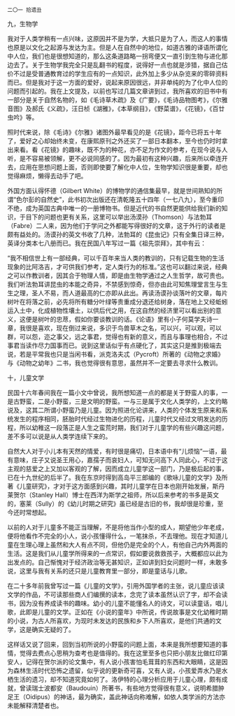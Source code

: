     二〇一 拾遗丑 

   九，生物学

   我对于人类学稍有一点兴味，这原因并不是为学，大抵只是为了人，而这人的事情也原是以文化之起源与发达为主。但是人在自然中的地位，如道古雅的译语所谓化中人位，我们也是很想知道的，那么这条道路略一拐弯便又一直引到生物与进化那边去了。关于生物学我完全只是乱翻书的程度，说得好一点也就是涉猎，据自己估价不过是受普通教育过的学生应有的一点知识，此外加上多少从杂览来的零碎资料而已。但是我对于这一方面的爱好，说起来原因很远，并非单纯的为了化中人位的问题而引起的。我在上文提及，以前也写过几篇文章讲到过，我所喜欢的旧书中有一部分是关于自然名物的，如《毛诗草木疏》及《广要》，《毛诗品物图考》，《尔雅音图》及郝氏《义疏》，汪日桢《湖雅》，《本草纲目》，《野菜谱》，《花镜》，《百廿虫吟》等。

   照时代来说，除《毛诗》《尔雅》诸图外最早看见的是《花镜》，距今已将五十年了，爱好之心却始终未变，在康熙原刊之外还买了一部日本翻本，至今也仍时时拿出来看。看《花镜》的趣味，既不为的种花，亦不足为作文的参考，在现今说与人听，是不容易被领解，更不必说同感的了。因为最初有这种兴趣，后来所以牵连开去，应用在思想问题上面，否则即使要了解化中人位，生物学知识很是重要，却也觉得麻烦，懒得去动手了吧。

   外国方面认得怀德（Gilbert White）的博物学的通信集最早，就是世间熟知的所谓“色尔彭的自然史”，此书初次出版还在清乾隆五十四年（一七八九），至今重印不绝，成为英国古典中唯一的一册博物书。但是近代的书自然更能供给我们新的知识，于目下的问题也更有关系，这里可以举出汤漠孙（Thomson）与法勃耳（Fabre）二人来，因为他们于学问之外都能写得很好的文章，这于外行的读者是颇有益处的。汤谟孙的英文书收了几种，法勃耳的《昆虫记》只有全集日译三种，英译分类本七八册而已。我在民国八年写过一篇《祖先崇拜》，其中有云：

   “我不相信世上有一部经典，可以千百年来当人类的教训的，只有记载生物的生活现象的比阿洛吉，才可供我们参考，定人类行为的标准。”这也可以翻过来说，经典之可以作教训者，因其合于物理人情，即是由生物学通过之人生哲学，故可贵也。我们听法勃耳讲昆虫的本能之奇异，不禁感到惊奇，但亦由此可知焦理堂言生与生生之理，圣人不易，而人道最高的仁亦即从此出。再读汤谟孙谈落叶的文章，每片树叶在将落之前，必先将所有糖分叶绿等贵重成分退还给树身，落在地上又经蚯蚓运入土中，化成植物性壤土，以供后代之用，在这自然的经济里可以看出别的意义，这便是树叶的忠荩，假如你要谈教训的话。《论语》里有小子何莫学夫诗一章，我很是喜欢，现在倒过来说，多识于鸟兽草木之名，可以兴，可以观，可以群，可以怨，迩之事父，远之事君，觉得也有新的意义，而且与事理也相合，不过事君当读作尽力国事而已。说到这里话似乎有点硬化了，其实这只是推到极端去说，若是平常我也只是当闲书看，派克洛夫忒（Pycroft）所著的《动物之求婚》与《动物之幼年》二书，我也觉得很有意思，虽然并不一定要去寻求什么教训。

   十，儿童文学

   民国十六年春间我在一篇小文中曾说，我所想知道一点的都是关于野蛮人的事，一是古野蛮，二是小野蛮，三是文明的野蛮。一与三是属于文化人类学的，上文约略说及，这其二所谓小野蛮乃是儿童。因为照进化论讲来，人类的个体发生原来和系统发生的程序相同，胚胎时代经过生物进化的历程，儿童时代又经过文明发达的历程，所以幼稚这一段落正是人生之蛮荒时期，我们对于儿童学的有些兴趣这问题，差不多可以说是从人类学连续下来的。

   自然大人对于小儿本有天然的情爱，有时很是痛切，日本语中有“儿烦恼”一语，最有意味，庄子又说圣王用心，嘉孺子而哀妇人，可知无问高下人同此心，不过于这主观的慈爱之上又加以客观的了解，因而成立儿童学这一部门，乃是极后起的事，已在十九世纪的后半了。我在东京时得到高岛平三郎编的《歌咏儿童的文学》及所著《儿童研究》，才对于这方面感到兴趣，其时儿童学在日本也刚开始发展，斯丹莱贺尔（Stanley Hall）博士在西洋为斯学之祖师，所以后来参考的书多是英文的，塞莱（Sully）的《幼儿时期之研究》虽已经是古旧的书，我却很是珍重，至今还时常想起。

   以前的人对于儿童多不能正当理解，不是将他当作小型的成人，期望他少年老成，便将他看作不完全的小人，说小孩懂得什么，一笔抹杀，不去理他。现在才知道儿童在生理心理上虽然和大人有点不同，但他仍是完全的个人，有他自己内外两面的生活。这是我们从儿童学所得来的一点常识，假如要说救救孩子，大概都应以此为出发点的。自己惭愧对于经济政治等无甚知识，正如讲到妇女问题时一样，未敢多说，这里与我有关系的还只是儿童教育里一部分，即是童话与儿歌。

   在二十多年前我曾写过一篇《儿童的文学》，引用外国学者的主张，说儿童应该读文学的作品，不可读那些商人们编撰的读本，念完了读本虽然认识了字，却不会读书，因为没有养成读书的趣味。幼小的儿童不能懂名人的诗文，可以读童话，唱儿歌，此即是儿童的文学。正如在《小说的童年》中所说，传说故事是文化幼稚时期的小说，为古人所喜欢，为现时未发达的民族和乡下人所喜欢，是他们共通的文学，这是确实无疑的了。

   这样话又说了回来，回到当初所说的小野蛮的问题上面，本来是我所想要知道的事情，觉得去费点心思稍为查考也是值得的。我在这里至多也只把小朋友比做红印第安人，记得在贺尔派的论文集中，有人说小孩害怕毛茸茸的东西和大眼睛，这是因为森林生活时代恐怖之遗留，似乎说的更新奇可喜，又有人说，小孩爱弄水乃是水栖生活的遗习，却不知道究竟如何了。洛伊特的心理分析应用于儿童心理，颇有成就，曾读瑞士波都安（Baudouin）所著书，有些地方觉得很有意义，说明希腊肿足王（Oidipus）的神话，最为确实，盖此神话向称难解，如依人类学派的方法亦未能解释清楚者也。

